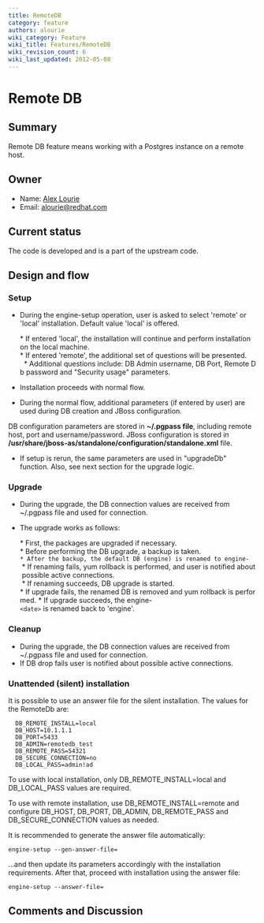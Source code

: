 ```yaml
---
title: RemoteDB
category: feature
authors: alourie
wiki_category: Feature
wiki_title: Features/RemoteDB
wiki_revision_count: 6
wiki_last_updated: 2012-05-08
---
```


# Remote DB

## Summary

Remote DB feature means working with a Postgres instance on a remote host.

## Owner

*   Name: [ Alex Lourie](User:Alourie)
*   Email: <alourie@redhat.com>

## Current status

The code is developed and is a part of the upstream code.

## Design and flow

### Setup

*   During the engine-setup operation, user is asked to select 'remote' or 'local' installation. Default value 'local' is offered.

      * If entered 'local', the installation will continue and perform installation on the local machine.
      * If entered 'remote', the additional set of questions will be presented.
        * Additional questions include: DB Admin username, DB Port, Remote Db password and "Security usage" parameters.

*   Installation proceeds with normal flow.
*   During the normal flow, additional parameters (if entered by user) are used during DB creation and JBoss configuration.

DB configuration parameters are stored in **~/.pgpass file**, including remote host, port and username/password. JBoss configuration is stored in **/usr/share/jboss-as/standalone/configuration/standalone.xml** file.

*   If setup is rerun, the same parameters are used in "upgradeDb" function. Also, see next section for the upgrade logic.

### Upgrade

*   During the upgrade, the DB connection values are received from ~/.pgpass file and used for connection.
*   The upgrade works as follows:

      * First, the packages are upgraded if necessary.
      * Before performing the DB upgrade, a backup is taken.
`* After the backup, the default DB (engine) is renamed to engine-`<date>
       * If renaming fails, yum rollback is performed, and user is notified about possible active connections.
       * If renaming succeeds, DB upgrade is started.
      * If upgrade fails, the renamed DB is removed and yum rollback is performed.
      * If upgrade succeeds, the engine-`<date>` is renamed back to 'engine'.

### Cleanup

*   During the upgrade, the DB connection values are received from ~/.pgpass file and used for connection.
*   If DB drop fails user is notified about possible active connections.

### Unattended (silent) installation

It is possible to use an answer file for the silent installation. The values for the RemoteDb are:

      DB_REMOTE_INSTALL=local
      DB_HOST=10.1.1.1
      DB_PORT=5433
      DB_ADMIN=remotedb_test
      DB_REMOTE_PASS=54321
      DB_SECURE_CONNECTION=no
      DB_LOCAL_PASS=admin!ad

To use with local installation, only DB_REMOTE_INSTALL=local and DB_LOCAL_PASS values are required.

To use with remote installation, use DB_REMOTE_INSTALL=remote and configure DB_HOST, DB_PORT, DB_ADMIN, DB_REMOTE_PASS and DB_SECURE_CONNECTION values as needed.

It is recommended to generate the answer file automatically:

`engine-setup --gen-answer-file=`<answer file full path>

...and then update its parameters accordingly with the installation requirements. After that, proceed with installation using the answer file:

`engine-setup --answer-file=`<answer file full path>

## Comments and Discussion

